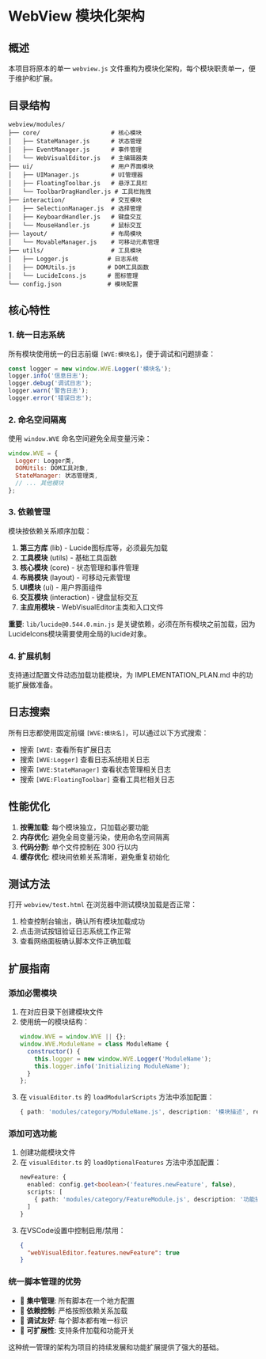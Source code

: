 # WebView 模块化架构

## 概述

本项目将原本的单一 `webview.js` 文件重构为模块化架构，每个模块职责单一，便于维护和扩展。

## 目录结构

```
webview/modules/
├── core/                    # 核心模块
│   ├── StateManager.js      # 状态管理
│   ├── EventManager.js      # 事件管理
│   └── WebVisualEditor.js   # 主编辑器类
├── ui/                      # 用户界面模块
│   ├── UIManager.js         # UI管理器
│   ├── FloatingToolbar.js   # 悬浮工具栏
│   └── ToolbarDragHandler.js # 工具栏拖拽
├── interaction/             # 交互模块
│   ├── SelectionManager.js  # 选择管理
│   ├── KeyboardHandler.js   # 键盘交互
│   └── MouseHandler.js      # 鼠标交互
├── layout/                  # 布局模块
│   └── MovableManager.js    # 可移动元素管理
├── utils/                   # 工具模块
│   ├── Logger.js           # 日志系统
│   ├── DOMUtils.js         # DOM工具函数
│   └── LucideIcons.js      # 图标管理
└── config.json             # 模块配置
```

## 核心特性

### 1. 统一日志系统

所有模块使用统一的日志前缀 `[WVE:模块名]`，便于调试和问题排查：

```javascript
const logger = new window.WVE.Logger('模块名');
logger.info('信息日志');
logger.debug('调试日志');
logger.warn('警告日志');
logger.error('错误日志');
```

### 2. 命名空间隔离

使用 `window.WVE` 命名空间避免全局变量污染：

```javascript
window.WVE = {
  Logger: Logger类,
  DOMUtils: DOM工具对象,
  StateManager: 状态管理类,
  // ... 其他模块
};
```

### 3. 依赖管理

模块按依赖关系顺序加载：
1. **第三方库** (lib) - Lucide图标库等，必须最先加载
2. **工具模块** (utils) - 基础工具函数
3. **核心模块** (core) - 状态管理和事件管理
4. **布局模块** (layout) - 可移动元素管理
5. **UI模块** (ui) - 用户界面组件
6. **交互模块** (interaction) - 键盘鼠标交互
7. **主应用模块** - WebVisualEditor主类和入口文件

**重要**: `lib/lucide@0.544.0.min.js` 是关键依赖，必须在所有模块之前加载，因为LucideIcons模块需要使用全局的lucide对象。

### 4. 扩展机制

支持通过配置文件动态加载功能模块，为 IMPLEMENTATION_PLAN.md 中的功能扩展做准备。

## 日志搜索

所有日志都使用固定前缀 `[WVE:模块名]`，可以通过以下方式搜索：

- 搜索 `[WVE:` 查看所有扩展日志
- 搜索 `[WVE:Logger]` 查看日志系统相关日志
- 搜索 `[WVE:StateManager]` 查看状态管理相关日志
- 搜索 `[WVE:FloatingToolbar]` 查看工具栏相关日志

## 性能优化

1. **按需加载**: 每个模块独立，只加载必要功能
2. **内存优化**: 避免全局变量污染，使用命名空间隔离
3. **代码分割**: 单个文件控制在 300 行以内
4. **缓存优化**: 模块间依赖关系清晰，避免重复初始化

## 测试方法

打开 `webview/test.html` 在浏览器中测试模块加载是否正常：

1. 检查控制台输出，确认所有模块加载成功
2. 点击测试按钮验证日志系统工作正常
3. 查看网络面板确认脚本文件正确加载

## 扩展指南

### 添加必需模块

1. 在对应目录下创建模块文件
2. 使用统一的模块结构：
   ```javascript
   window.WVE = window.WVE || {};
   window.WVE.ModuleName = class ModuleName {
     constructor() {
       this.logger = new window.WVE.Logger('ModuleName');
       this.logger.info('Initializing ModuleName');
     }
   };
   ```
3. 在 `visualEditor.ts` 的 `loadModularScripts` 方法中添加配置：
   ```typescript
   { path: 'modules/category/ModuleName.js', description: '模块描述', required: true }
   ```

### 添加可选功能

1. 创建功能模块文件
2. 在 `visualEditor.ts` 的 `loadOptionalFeatures` 方法中添加配置：
   ```typescript
   newFeature: {
     enabled: config.get<boolean>('features.newFeature', false),
     scripts: [
       { path: 'modules/category/FeatureModule.js', description: '功能描述' }
     ]
   }
   ```
3. 在VSCode设置中控制启用/禁用：
   ```json
   {
     "webVisualEditor.features.newFeature": true
   }
   ```

### 统一脚本管理的优势

- 🎯 **集中管理**: 所有脚本在一个地方配置
- 🔄 **依赖控制**: 严格按照依赖关系加载
- 🐛 **调试友好**: 每个脚本都有唯一标识
- 🚀 **可扩展性**: 支持条件加载和功能开关

这种统一管理的架构为项目的持续发展和功能扩展提供了强大的基础。